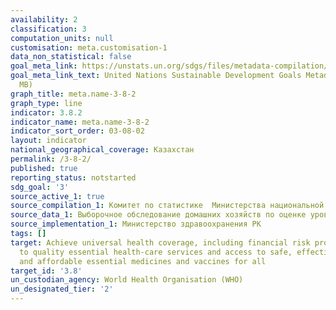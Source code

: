 ```yaml
---
availability: 2
classification: 3
computation_units: null
customisation: meta.customisation-1
data_non_statistical: false
goal_meta_link: https://unstats.un.org/sdgs/files/metadata-compilation/Metadata-Goal-3.pdf
goal_meta_link_text: United Nations Sustainable Development Goals Metadata (PDF 4.0
  MB)
graph_title: meta.name-3-8-2
graph_type: line
indicator: 3.8.2
indicator_name: meta.name-3-8-2
indicator_sort_order: 03-08-02
layout: indicator
national_geographical_coverage: Казахстан
permalink: /3-8-2/
published: true
reporting_status: notstarted
sdg_goal: '3'
source_active_1: true
source_compilation_1: Комитет по статистике  Министерства национальной экономики РК
source_data_1: Выборочное обследование домашних хозяйств по оценке уровня жизни
source_implementation_1: Министерство здравоохранения РК
tags: []
target: Achieve universal health coverage, including financial risk protection, access
  to quality essential health-care services and access to safe, effective, quality
  and affordable essential medicines and vaccines for all
target_id: '3.8'
un_custodian_agency: World Health Organisation (WHO)
un_designated_tier: '2'
---
```

